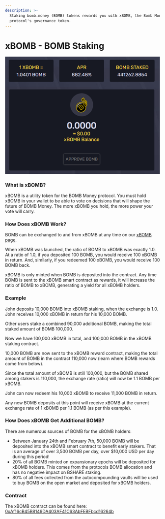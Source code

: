 ```yaml
---
description: >-
  Staking bomb.money (BOMB) tokens rewards you with xBOMB, the Bomb Money
  protocol's governance token.
---
```


# xBOMB - BOMB Staking

![The BOMB staking user interface](<../.gitbook/assets/image (11).png>)

### What is xBOMB?

xBOMB is a utility token for the BOMB Money protocol. You must hold xBOMB in your wallet to be able to vote on decisions that will shape the future of BOMB Money. The more xBOMB you hold, the more power your vote will carry.

### How Does xBOMB Work?

BOMB can be exchanged to and from xBOMB at any time on our [xBOMB page](https://app.bomb.money/xbomb).

When xBOMB was launched, the ratio of BOMB to xBOMB was exactly 1.0. At a ratio of 1.0, if you deposited 100 BOMB, you would receive 100 xBOMB in return. And, similarly, if you redeemed 100 xBOMB, you would receive 100 BOMB back.

xBOMB is only minted when BOMB is deposited into the contract.  Any time BOMB is sent to the xBOMB smart contract as rewards, it will increase the ratio of BOMB to xBOMB, generating a yield for all xBOMB holders.

### Example

John deposits 10,000 BOMB into xBOMB staking, when the exchange is 1.0. John receives 10,000 xBOMB in return for his 10,000 BOMB.

Other users stake a combined 90,000 additional BOMB, making the total staked amount of BOMB 100,000.

Now we have 100,000 xBOMB in total, and 100,000 BOMB in the xBOMB staking contract.

10,000 BOMB are now sent to the xBOMB reward contract, making the total amount of BOMB in the contract 110,000 now (learn where BOMB rewards come from below).

Since the total amount of xBOMB is still 100,000, but the BOMB shared among stakers is 110,000, the exchange rate (ratio) will now be 1.1 BOMB per xBOMB.

John can now redeem his 10,000 xBOMB to receive 11,000 BOMB in return.

Any new BOMB deposits at this point will receive xBOMB at the current exchange rate of 1 xBOMB per 1.1 BOMB (as per this example).

### How Does xBOMB Get Additional BOMB?

There are numerous sources of BOMB for the xBOMB holders:

* Between January 24th and February 7th, 50,000 BOMB will be deposited into the xBOMB smart contract to benefit early stakers. That is an average of over 3,500 BOMB per day, over $10,000 USD per day during this period!
* 20% of all BOMB minted on expansionary epochs will be deposited for xBOMB holders. This comes from the protocols BOMB allocation and has no negative impact on BSHARE staking.
* 80% of all fees collected from the autocompounding vaults will be used to buy BOMB on the open market and deposited for xBOMB holders.

### Contract

The xBOMB contract can be found here: [0xAf16cB45B8149DA403AF41C63AbFEBFbcd16264b](https://bscscan.com/address/0xaf16cb45b8149da403af41c63abfebfbcd16264b)
